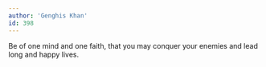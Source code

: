 ```yaml
---
author: 'Genghis Khan'
id: 398
---
```


Be of one mind and one faith, that you may conquer your enemies and lead long and happy lives.
